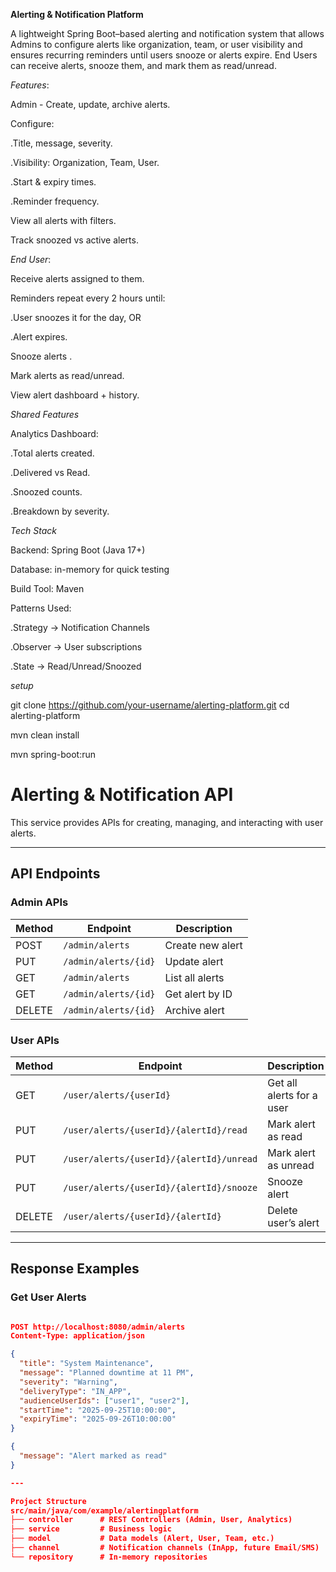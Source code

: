 **Alerting & Notification Platform**

A lightweight Spring Boot–based alerting and notification system that allows Admins to configure alerts like organization, team, or user visibility and ensures recurring reminders until users snooze or alerts expire. End Users can receive alerts, snooze them, and mark them as read/unread.


*Features*:

Admin -
Create, update, archive alerts.

Configure:

  .Title, message, severity.

  .Visibility: Organization, Team, User.

  .Start & expiry times.

 .Reminder frequency.

View all alerts with filters.

Track snoozed vs active alerts.

*End User*:

Receive alerts assigned to them.

Reminders repeat every 2 hours until:

  .User snoozes it for the day, OR

  .Alert expires.

Snooze alerts .

Mark alerts as read/unread.

View alert dashboard + history.

*Shared Features*

Analytics Dashboard:

  .Total alerts created.

  .Delivered vs Read.

  .Snoozed counts.

  .Breakdown by severity.


*Tech Stack*

Backend: Spring Boot (Java 17+)

Database: in-memory for quick testing

Build Tool: Maven

Patterns Used:

  .Strategy → Notification Channels

  .Observer → User subscriptions

  .State → Read/Unread/Snoozed



*setup*

git clone https://github.com/your-username/alerting-platform.git
cd alerting-platform

mvn clean install

mvn spring-boot:run

# Alerting & Notification API

This service provides APIs for creating, managing, and interacting with user alerts.

---

## API Endpoints

### Admin APIs

| Method | Endpoint                | Description          |
|--------|-------------------------|----------------------|
| POST   | `/admin/alerts`         | Create new alert     |
| PUT    | `/admin/alerts/{id}`    | Update alert         |
| GET    | `/admin/alerts`         | List all alerts      |
| GET    | `/admin/alerts/{id}`    | Get alert by ID      |
| DELETE | `/admin/alerts/{id}`    | Archive alert        |

### User APIs

| Method | Endpoint                                             | Description                  |
|--------|------------------------------------------------------|------------------------------|
| GET    | `/user/alerts/{userId}`                              | Get all alerts for a user    |
| PUT    | `/user/alerts/{userId}/{alertId}/read`               | Mark alert as read           |
| PUT    | `/user/alerts/{userId}/{alertId}/unread`             | Mark alert as unread         |
| PUT    | `/user/alerts/{userId}/{alertId}/snooze`             | Snooze alert                 |
| DELETE | `/user/alerts/{userId}/{alertId}`                    | Delete user’s alert          |

---

## Response Examples

### Get User Alerts
```json

POST http://localhost:8080/admin/alerts
Content-Type: application/json

{
  "title": "System Maintenance",
  "message": "Planned downtime at 11 PM",
  "severity": "Warning",
  "deliveryType": "IN_APP",
  "audienceUserIds": ["user1", "user2"],
  "startTime": "2025-09-25T10:00:00",
  "expiryTime": "2025-09-26T10:00:00"
}

{
  "message": "Alert marked as read"
}

---

Project Structure
src/main/java/com/example/alertingplatform
├── controller      # REST Controllers (Admin, User, Analytics)
├── service         # Business logic
├── model           # Data models (Alert, User, Team, etc.)
├── channel         # Notification channels (InApp, future Email/SMS)
└── repository      # In-memory repositories
